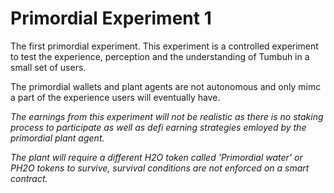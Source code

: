 # Primordial Experiment 1

The first primordial experiment. This experiment is a controlled experiment to test the experience, perception and the understanding of Tumbuh in a small set of users.

The primordial wallets and plant agents are not autonomous and only mimc a part of the experience users will eventually have.

_The earnings from this experiment will not be realistic as there is no staking process to participate as well as defi earning strategies emloyed by the primordial plant agent._

_The plant will require a different H2O token called 'Primordial water' or PH2O tokens to survive, survival conditions are not enforced on a smart contract._